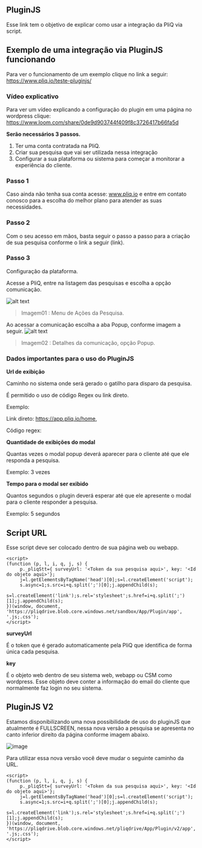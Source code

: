 ## PluginJS

Esse link tem o objetivo de explicar como usar a integração da PliQ via script.

## Exemplo de uma integração via PluginJS funcionando

Para ver o funcionamento de um exemplo clique no link a seguir: https://www.pliq.io/teste-pluginjs/

### Vídeo explicativo

Para ver um vídeo explicando a configuração do plugin em uma página no wordpress clique: https://www.loom.com/share/0de9d903744f409f8c3726417b66fa5d

**Serão necessários 3 passos.**

1. Ter uma conta contratada na PliQ.
2. Criar sua pesquisa que vai ser utilizada nessa integração
3. Configurar a sua plataforma ou sistema para começar a monitorar a experiência do cliente.

### Passo 1
Caso ainda não tenha sua conta acesse: www.pliq.io e entre em contato conosco para a escolha do melhor plano para atender as suas necessidades.

### Passo 2
Com o seu acesso em mãos, basta seguir o passo a passo para a criação de sua pesquisa conforme o link a seguir (link).

### Passo 3
Configuração da plataforma.

Acesse a PliQ, entre na listagem das pesquisas e escolha a opção comunicação.

![alt text](https://pliqdrive.blob.core.windows.net/pliqdrive/Help/pliq-menu-pesquisa.png)

> Imagem01 : Menu de Ações da Pesquisa.

Ao acessar a comunicação escolha a aba Popup, conforme imagem a seguir.
![alt text](https://pliqdrive.blob.core.windows.net/pliqdrive/Help/pliq-comunicacao-popup.png)

> Imagem02 : Detalhes da comunicação, opção Popup.

### Dados importantes para o uso do PluginJS

**Url de exibição** 

Caminho no sistema onde será gerado o gatilho para disparo da pesquisa.

É permitido o uso de código Regex ou link direto.

Exemplo: 

Link direto: https://app.pliq.io/home, 

Código regex: 


**Quantidade de exibições do modal** 

Quantas vezes o modal popup deverá aparecer para o cliente até que ele responda a pesquisa.

Exemplo: 3 vezes

**Tempo para o modal ser exibido** 

Quantos segundos o plugin deverá esperar até que ele apresente o modal para o cliente responder a pesquisa.

Exemplo: 5 segundos

## Script URL

Esse script deve ser colocado dentro de sua página web ou webapp. 

```
<script>
(function (p, l, i, q, j, s) {
     p._pliqStt={ surveyUrl: '<Token da sua pesquisa aqui>', key: '<Id do objeto aqui>'};
     j=l.getElementsByTagName('head')[0];s=l.createElement('script');
     s.async=1;s.src=i+q.split(';')[0];j.appendChild(s);
     s=l.createElement('link');s.rel='stylesheet';s.href=i+q.split(';')[1];j.appendChild(s);
})(window, document, 'https://pliqdrive.blob.core.windows.net/sandbox/App/Plugin/app', '.js;.css');
</script>
```

**surveyUrl** 

É o token que é gerado automaticamente pela PliQ que identifica de forma única cada pesquisa. 


**key** 

É o objeto web dentro de seu sistema web, webapp ou CSM como wordpress. Esse objeto deve conter a informação do email do cliente que normalmente faz login no seu sistema.

## PluginJS V2

Estamos disponibilizando uma nova possibilidade de uso do pluginJS que atualmente é FULLSCREEN, nessa nova versão a pesquisa se apresenta no canto inferior direito da página conforme imagem abaixo.

![image](https://user-images.githubusercontent.com/790876/165365038-47e1bb5b-c606-4d46-8019-5bb63db3d681.png)

Para utilizar essa nova versão você deve mudar o seguinte caminho da URL.

```
<script>
(function (p, l, i, q, j, s) {
     p._pliqStt={ surveyUrl: '<Token da sua pesquisa aqui>', key: '<Id do objeto aqui>'};
     j=l.getElementsByTagName('head')[0];s=l.createElement('script');
     s.async=1;s.src=i+q.split(';')[0];j.appendChild(s);
     s=l.createElement('link');s.rel='stylesheet';s.href=i+q.split(';')[1];j.appendChild(s);
})(window, document, 'https://pliqdrive.blob.core.windows.net/pliqdrive/App/Plugin/v2/app', '.js;.css');
</script>
```
